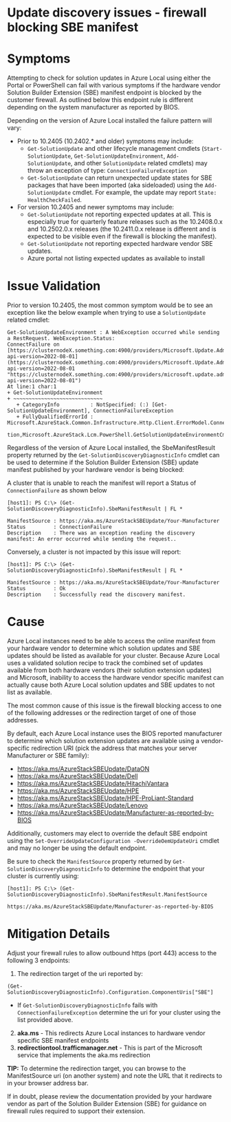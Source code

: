 # Update discovery issues - firewall blocking SBE manifest

# Symptoms

Attempting to check for solution updates in Azure Local using either the Portal or PowerShell can fail with various symptoms if the hardware vendor Solution Builder Extension (SBE) manifest endpoint is blocked by the customer firewall. As outlined below this endpoint rule is different depending on the system manufacturer as reported by BIOS.

Depending on the version of Azure Local installed the failure pattern will vary:
- Prior to 10.2405 (10.2402.* and older) symptoms may include:
   - `Get-SolutionUpdate` and other lifecycle management cmdlets (`Start-SolutionUpdate`, `Get-SolutionUpdateEnvironment`, `Add-SolutionUpdate`, and other `SolutionUpdate` related cmdlets) may throw an exception of type: `ConnectionFailureException`
   - `Get-SolutionUpdate` can return unexpected update states for SBE packages that have been imported (aka sideloaded) using the `Add-SolutionUpdate` cmdlet. For example, the update may report `State: HealthCheckFailed`.
- For version 10.2405 and newer symptoms may include:
   - `Get-SolutionUpdate` not reporting expected updates at all.  This is especially true for quarterly feature releases such as the 10.2408.0.x and 10.2502.0.x releases (the 10.2411.0.x release is different and is expected to be visible even if the firewall is blocking the manifest).
   - `Get-SolutionUpdate` not reporting expected hardware vendor SBE updates.
   - Azure portal not listing expected updates as available to install


# Issue Validation

Prior to version 10.2405, the most common symptom would be to see an exception like the below example when trying to use a `SolutionUpdate` related cmdlet:

```
Get-SolutionUpdateEnvironment : A WebException occurred while sending a RestRequest. WebException.Status:
ConnectFailure on
[https://clusternodeX.something.com:4900/providers/Microsoft.Update.Admin/updateLocations?api-version=2022-08-01](https://clusternodeX.something.com:4900/providers/Microsoft.Update.Admin/updateLocations?api-version=2022-08-01 "https://clusternodeX.something.com:4900/providers/microsoft.update.admin/updatelocations?api-version=2022-08-01")
At line:1 char:1
+ Get-SolutionUpdateEnvironment
+ ~~~~~~~~~~~~~~~~~~~~~~~~~~~~~
   + CategoryInfo          : NotSpecified: (:) [Get-SolutionUpdateEnvironment], ConnectionFailureException
   + FullyQualifiedErrorId : Microsoft.AzureStack.Common.Infrastructure.Http.Client.ErrorModel.ConnectionFailureExcep
  tion,Microsoft.AzureStack.Lcm.PowerShell.GetSolutionUpdateEnvironmentCmdlet
```

Regardless of the version of Azure Local installed, the SbeManifestResult property returned by the `Get-SolutionDiscoveryDiagnosticInfo` cmdlet can be used to determine if the Solution Builder Extension (SBE) update manifest published by your hardware vendor is being blocked:

A cluster that is unable to reach the manifest will report a Status of `ConnectionFailure` as shown below
```
[host1]: PS C:\> (Get-SolutionDiscoveryDiagnosticInfo).SbeManifestResult | FL *

ManifestSource : https://aka.ms/AzureStackSBEUpdate/Your-Manufacturer
Status         : ConnectionFailure
Description    : There was an exception reading the discovery manifest: An error occurred while sending the request..  
```

Conversely, a cluster is not impacted by this issue will report:
```
[host1]: PS C:\> (Get-SolutionDiscoveryDiagnosticInfo).SbeManifestResult | FL *

ManifestSource : https://aka.ms/AzureStackSBEUpdate/Your-Manufacturer
Status         : Ok
Description    : Successfully read the discovery manifest.
```
# Cause

Azure Local instances need to be able to access the online manifest from your hardware vendor to determine which solution updates and SBE updates should be listed as available for your cluster. Because Azure Local uses a validated solution recipe to track the combined set of updates available from both hardware vendors (their solution extension updates) and Microsoft, inability to access the hardware vendor specific manifest can actually cause both Azure Local solution updates and SBE updates to not list as available.

The most common cause of this issue is the firewall blocking access to one of the following addresses or the redirection target of one of those addresses.

By default, each Azure Local instance uses the BIOS reported manufacturer to determine which solution extension updates are available using a vendor-specific redirection URI (pick the address that matches your server Manufacturer or SBE family):

- https://aka.ms/AzureStackSBEUpdate/DataON
- https://aka.ms/AzureStackSBEUpdate/Dell
- https://aka.ms/AzureStackSBEUpdate/HitachiVantara
- https://aka.ms/AzureStackSBEUpdate/HPE
- https://aka.ms/AzureStackSBEUpdate/HPE-ProLiant-Standard
- https://aka.ms/AzureStackSBEUpdate/Lenovo
- https://aka.ms/AzureStackSBEUpdate/Manufacturer-as-reported-by-BIOS

Additionally, customers may elect to override the default SBE endpoint using the `Set-OverrideUpdateConfiguration -OverrideOemUpdateUri` cmdlet and may no longer be using the default endpoint.

Be sure to check the `ManifestSource` property returned by `Get-SolutionDiscoveryDiagnosticInfo` to determine the endpoint that your cluster is currently using:

```
[host1]: PS C:\> (Get-SolutionDiscoveryDiagnosticInfo).SbeManifestResult.ManifestSource

https://aka.ms/AzureStackSBEUpdate/Manufacturer-as-reported-by-BIOS
```

# Mitigation Details

Adjust your firewall rules to allow outbound https (port 443) access to the following 3 endpoints:

1. The redirection target of the uri reported by:
```
(Get-SolutionDiscoveryDiagnosticInfo).Configuration.ComponentUris["SBE"]
```
   - If `Get-SolutionDiscoveryDiagnosticInfo` fails with `ConnectionFailureException` determine the uri for your cluster using the list provided above.
2. **aka.ms**  - This redirects Azure Local instances to hardware vendor specific SBE manifest endpoints
3. **redirectiontool.trafficmanager.net**  - This is part of the Microsoft service that implements the aka.ms redirection

**TIP:** To determine the redirection target, you can browse to the ManifestSource uri (on another system) and note the URL that it redirects to in your browser address bar.

If in doubt, please review the documentation provided by your hardware vendor as part of the Solution Builder Extension (SBE) for guidance on firewall rules required to support their extension.
